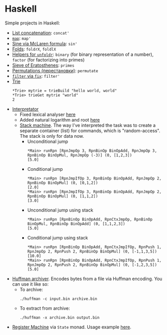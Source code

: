 # Haskell

Simple projects in Haskell:
- [List concatenation](misc/list.hs): ```concat'```
- [```map```](misc/list.hs): ```map'```
- [Sine via McLaren formula](misc/sin.hs): ```sin'```
- [Folds](misc/list.hs): ```foldrX```, ```foldlX```
- [Helpers for ```unfoldr```](misc/list.hs): ```binary``` (for binary representation of a number), ```factor``` (for factorizing into primes)
- [Sieve of Eratosthenes](misc/primes.hs): ```primes```
- [Permutations (перестановки)](misc/perm.hs): ```permutate```
- [```filter``` via ```fix```](misc/fixfilter.hs): ```filter'```
- [Trie](misc/trie.hs)
  ```
  *Trie> mytrie = trieBuild "hello world, world"
  *Trie> trieGet mytrie "world"
  2
  ```
- [Interpretator](interpr/Interpr.hs)
  - Fixed lexical analyser [here](https://github.com/oeml/haskell/commit/a6c29017bb0fb46996059afe7fb87979a2bf9201)
  - Added natural logarithm and root [here](https://github.com/oeml/haskell/commit/ae5b31777b2021cbd6b3e49fdbc808956ee51e28)
  - [Stack machine](interpr/rpn.hs).
    The way I've interpreted the task was to create a separate container (list) for commands, which is "random-access".
    The stack is only for data now.
    - Unconditional jump
      ```
      *Main> runRpn [RpnJmpOp 3, RpnBinOp BinOpAdd, RpnJmpOp 3, RpnBinOp BinOpMul, RpnJmpOp (-3)] (0, [1,2,3])
      [5.0]
      ```
    - Conditional jump
      ```
      *Main> runRpn [RpnJmpIfOp 3, RpnBinOp BinOpAdd, RpnJmpOp 2, RpnBinOp BinOpMul] (0, [0,1,2])
      [2.0]
      *Main> runRpn [RpnJmpIfOp 3, RpnBinOp BinOpAdd, RpnJmpOp 2, RpnBinOp BinOpMul] (0, [1,1,2])
      [3.0]
      ```
    - Unconditional jump using stack
      ```
      *Main> runRpn [RpnBinOp BinOpAdd, RpnCtxJmpOp, RpnBinOp BinOpMul, RpnBinOp BinOpAdd] (0, [1,1,2,3])
      [5.0]
      ```
    - Conditional jump using stack
      ```
      *Main> runRpn [RpnBinOp BinOpAdd, RpnCtxJmpIfOp, RpnPush 1, RpnJmpOp 2, RpnPush 2, RpnBinOp BinOpMul] (0, [-1,1,3,5])
      [10.0]
      *Main> runRpn [RpnBinOp BinOpAdd, RpnCtxJmpIfOp, RpnPush 1, RpnJmpOp 2, RpnPush 2, RpnBinOp BinOpMul] (0, [-1,2,3,5])
      [5.0]
      ```
- [Huffman archiver](huffman). Encodes bytes from a file via Huffman encoding. You can use it like so:
  - To archive:
    ```
    ./huffman -c input.bin archive.bin 
    ```
  - To extract from archive:
    ```
    ./huffman -x archive.bin output.bin
    ```
- [Register Machine](register/RegisterMachine.hs) via ```State``` monad. Usage example [here](register/main.hs).
  
